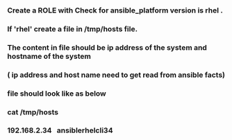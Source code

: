 ### Create a ROLE with Check for ansible_platform version is rhel . 
### If 'rhel' create a file in /tmp/hosts file. 
### The content in file should be ip address of the system and hostname of the system 
### ( ip address and host name need to get read from ansible facts)
### file should look like as below
### cat /tmp/hosts
### 192.168.2.34   ansiblerhelcli34
